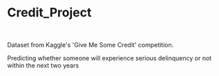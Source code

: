 # Credit_Project

<br/>




Dataset from Kaggle's 'Give Me Some Credit' competition.
<br/>






Predicting whether someone will experience serious delinquency or not within the next two years 
